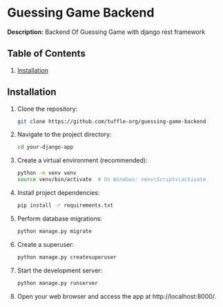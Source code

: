 # Guessing Game Backend

**Description:** Backend Of Guessing Game with django rest framework

## Table of Contents

<!-- 1. [Features](#features)
2. [Requirements](#requirements) -->

1. [Installation](#installation)
    <!-- 4. [Configuration](#configuration) -->
    <!-- 5. [Usage](#usage) -->
    <!-- 6. [API Documentation](#api-documentation) (if applicable) -->
    <!-- 7. [Contributing](#contributing) -->
    <!-- 8. [License](#license) -->

<!-- ## Features -->

<!-- -   List the key features of your Django app.
-   Use bullet points to make the features easily scannable.
-   Mention any special functionalities or integrations. -->

<!-- ## Requirements -->

<!-- -   List the prerequisites and dependencies for running your Django app.
-   Include information about Python version, Django version, and any other packages or tools required. -->

## Installation

1. Clone the repository:

    ```bash
    git clone https://github.com/tuffle-org/guessing-game-backend
    ```

2. Navigate to the project directory:

    ```bash
    cd your-django-app
    ```

3. Create a virtual environment (recommended):

    ```bash
    python -m venv venv
    source venv/bin/activate  # On Windows: venv\Scripts\activate
    ```

4. Install project dependencies:

    ```bash
    pip install -r requirements.txt
    ```

5. Perform database migrations:

    ```bash
    python manage.py migrate
    ```

6. Create a superuser:
    ```bash
    python manage.py createsuperuser
    ```
7. Start the development server:
    ```bash
    python manage.py runserver
    ```
8. Open your web browser and access the app at http://localhost:8000/.
